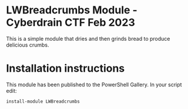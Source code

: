 # LWBreadcrumbs Module - Cyberdrain CTF Feb 2023

This is a simple module that dries and then grinds bread to produce delicious crumbs.

# Installation instructions

This module has been published to the PowerShell Gallery. In your script edit:  

```
install-module LWBreadcrumbs
```
